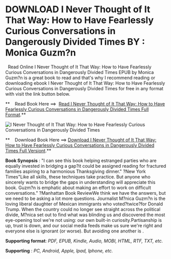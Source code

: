  **DOWNLOAD I Never Thought of It That Way: How to Have Fearlessly Curious Conversations in Dangerously Divided Times BY : Monica Guzm?n**
=========================================================================================================================================

  Read Online I Never Thought of It That Way: How to Have Fearlessly Curious Conversations in Dangerously Divided Times EPUB by Monica Guzm?n is a great book to read and that's why I recommend reading or downloading ebook I Never Thought of It That Way: How to Have Fearlessly Curious Conversations in Dangerously Divided Times for free in any format with visit the link button below.

**    Read Book Here ==>  [Read I Never Thought of It That Way: How to Have Fearlessly Curious Conversations in Dangerously Divided Times Full Format](https://goodreadbook.site/?book=1637740328).**

![I Never Thought of It That Way: How to Have Fearlessly Curious Conversations in Dangerously Divided Times](https://i.gr-assets.com/images/S/compressed.photo.goodreads.com/books/1659723012l/59433346.jpg)

**    Download Book Here ==> [Download I Never Thought of It That Way: How to Have Fearlessly Curious Conversations in Dangerously Divided Times Full Versiont](https://goodreadbook.site/?book=1637740328).**

**Book Synopsis** : "I can see this book helping estranged parties who are equally invested in bridging a gap?it could be assigned reading for fractured families aspiring to a harmonious Thanksgiving dinner." ?New York Times"Like all skills, these techniques take practice. But anyone who sincerely wants to bridge the gaps in understanding will appreciate this book. Guzm?n is emphatic about making an effort to work on difficult conversations." ?Manhattan Book ReviewWe think we have the answers, but we need to be asking a lot more questions. Journalist M?nica Guzm?n is the loving liberal daughter of Mexican immigrants who voted?twice?for Donald Trump. When the country could no longer see straight across the political divide, M?nica set out to find what was blinding us and discovered the most eye-opening tool we're not using: our own built-in curiosity.Partisanship is up, trust is down, and our social media feeds make us sure we're right and everyone else is ignorant (or worse). But avoiding one another is .

**Supporting format**: _PDF, EPUB, Kindle, Audio, MOBI, HTML, RTF, TXT, etc._

**Supporting** : _PC, Android, Apple, Ipad, Iphone, etc._